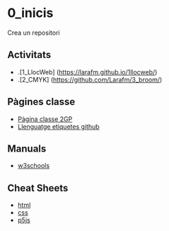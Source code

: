 # 0_inicis
Crea un repositori

## Activitats
* .[1_LlocWeb] (https://larafm.github.io/1llocweb/)
* .[2_CMYK] (https://github.com/Larafm/3_broom/)

## Pàgines classe
* [Pàgina classe 2GP](https://arquesm.github.io/2GP/) 
* [Llenguatge etiquetes github](https://github.com/adam-p/markdown-here/wiki/Markdown-Cheatsheet) 

## Manuals
* [w3schools](https://www.w3schools.com/)

## Cheat Sheets
* [html](https://websitesetup.org/HTML5-cheat-sheet.pdf)
* [css](https://websitesetup.org/wp-content/uploads/2016/10/wsu-css-cheat-sheet.pdf)
* [p5js](https://github.com/bmoren/p5js-cheat-sheet)
